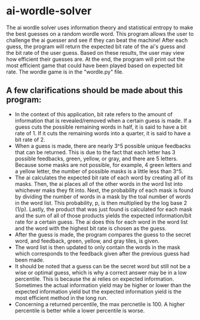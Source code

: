 # ai-wordle-solver


The ai wordle solver uses information theory and statistical entropy to make the best guesses on a random wordle word. This program allows the user to challenge the ai guesser and see if they can beat the machine! After each guess, the program will return the expected bit rate of the ai's guess and the bit rate of the user guess. Based on these results, the user may view how efficient their guesses are. At the end, the program will print out the most efficient game that could have been played based on expected bit rate. The wordle game is in the "wordle.py" file.




A few clarifications should be made about this program:
------------------------------------------------------------------------------------------------------------------------------------------------------
- In the context of this application, bit rate refers to the amount of information that is revealed/removed when a certain guess is made. If a guess cuts the possible remaining words in half, it is said to have a bit rate of 1. If it cuts the remaining words into a quarter, it is said to have a bit rate of 2. 
- When a guess is made, there are nearly 3^5 possible unique feedbacks that can be returned. This is due to the fact that each letter has 3 possible feedbacks, green, yellow, or gray, and there are 5 letters. Because some masks are not possible, for example, 4 green letters and a yellow letter, the number of possible masks is a little less than 3^5.
- The ai calculates the expected bit rate of each word by creating all of its masks. Then, the ai places all of the other words in the word list into whichever maks they fit into. Next, the probability of each mask is found by dividing the number of words in a mask by the toal number of words in the word list. This probability, p, is then multiplied by the log base 2 (1/p). Lastly, the product that was just found is calculated for each mask and the sum of all of those products yields the expected information/bit rate for a certain guess. The ai does this for each word in the word list and the word with the highest bit rate is chosen as the guess.
- After the guess is made, the program compares the guess to the secret word, and feedback, green, yellow, and gray tiles, is given.
- The word list is then updated to only contain the words in the mask which corresponds to the feedback given after the previous guess had been made.
- It should be noted that a guess can be the secret word but still not be a wise or optimal guess, which is why a correct answer may be in a low percentile. This is because the ai relies on expected information. Sometimes the actual information yield may be higher or lower than the expected information yield but the expected information yield is the most efficient method in the long run.
- Concerning a returned percentile, the max percnetile is 100. A higher percentile is better while a lower percentile is worse.
